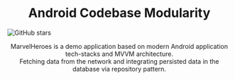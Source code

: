 <h1 align="center">Android Codebase Modularity</h1>

![GitHub stars](https://github.com/irfanirawansukirman/android-codebase-modularity/tree/final-basic-starter?style=social&label=Star)

<p align="center">  
MarvelHeroes is a demo application based on modern Android application tech-stacks and MVVM architecture.<br>
Fetching data from the network and integrating persisted data in the database via repository pattern.
</p>
